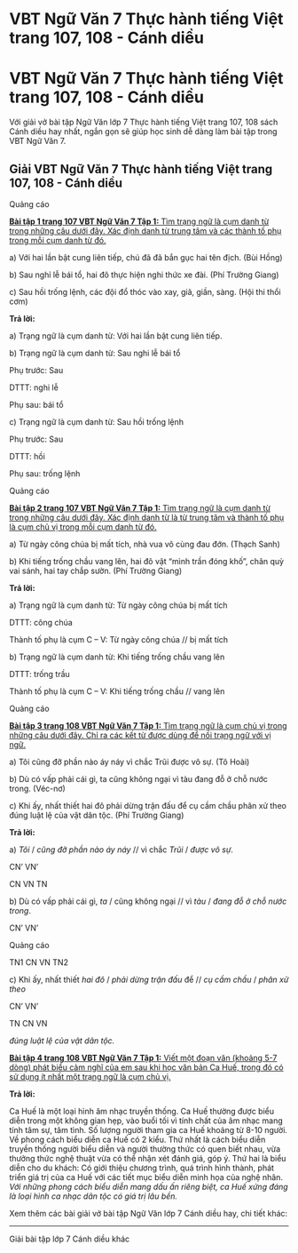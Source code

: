 # VBT Ngữ Văn 7 Thực hành tiếng Việt trang 107, 108 - Cánh diều

# VBT Ngữ Văn 7 Thực hành tiếng Việt trang 107, 108 - Cánh diều

Với giải vở bài tập Ngữ Văn lớp 7 Thực hành tiếng Việt trang 107, 108 sách Cánh diều hay nhất, ngắn gọn sẽ giúp học sinh dễ dàng làm bài tập trong VBT Ngữ Văn 7.

## Giải VBT Ngữ Văn 7 Thực hành tiếng Việt trang 107, 108 - Cánh diều

Quảng cáo

[**Bài tập 1 trang 107 VBT Ngữ Văn 7 Tập 1:** Tìm trạng ngữ là cụm danh từ trong những câu dưới đây. Xác định danh từ trung tâm và các thành tố phụ trong mỗi cụm danh từ đó.](https://vietjack.com/vbt-ngu-van-7-cd/bai-tap-1-trang-107-vbt-ngu-van-lop-7-tap-1.jsp)

a) Với hai lần bật cung liên tiếp, chú đã đã bắn gục hai tên địch. (Bùi Hồng)

b) Sau nghỉ lễ bái tổ, hai đô thực hiện nghi thức xe đài. (Phí Trường Giang)

c) Sau hồi trống lệnh, các đội đổ thóc vào xay, giã, giần, sàng. (Hội thi thổi cơm)

**Trả lời:**

a) Trạng ngữ là cụm danh từ: Với hai lần bật cung liên tiếp.

b) Trạng ngữ là cụm danh từ: Sau nghi lễ bái tổ

Phụ trước: Sau

DTTT: nghi lễ

Phụ sau: bái tổ

c) Trạng ngữ là cụm danh từ: Sau hồi trống lệnh

Phụ trước: Sau

DTTT: hồi

Phụ sau: trống lệnh

Quảng cáo

[**Bài tập 2 trang 107 VBT Ngữ Văn 7 Tập 1:** Tìm trạng ngữ là cụm danh từ trong những câu dưới đây. Xác định danh từ là từ trung tâm và thành tố phụ là cụm chủ vị trong mỗi cụm danh từ đó.](https://vietjack.com/vbt-ngu-van-7-cd/bai-tap-2-trang-107-vbt-ngu-van-lop-7-tap-1.jsp)

a) Từ ngày công chúa bị mất tích, nhà vua vô cùng đau đớn. (Thạch Sanh)

b) Khi tiếng trống chầu vang lên, hai đô vật “mình trần đóng khố”, chân quỳ vai sánh, hai tay chắp sườn. (Phí Trường Giang)

**Trả lời:**

a) Trạng ngữ là cụm danh từ: Từ ngày công chúa bị mất tích

DTTT: công chúa

Thành tố phụ là cụm C – V: Từ ngày công chúa // bị mất tích

b) Trạng ngữ là cụm danh từ: Khi tiếng trống chầu vang lên

DTTT: trống trầu

Thành tố phụ là cụm C – V: Khi tiếng trống chầu // vang lên

Quảng cáo

[**Bài tập 3 trang 108 VBT Ngữ Văn 7 Tập 1:** Tìm trạng ngữ là cụm chủ vị trong những câu dưới đây. Chỉ ra các kết từ được dùng để nối trạng ngữ với vị ngữ.](https://vietjack.com/vbt-ngu-van-7-cd/bai-tap-3-trang-108-vbt-ngu-van-lop-7-tap-1.jsp)

a) Tôi cũng đỡ phần nào áy náy vì chắc Trũi được vô sự. (Tô Hoài)

b) Dù có vấp phải cái gì, ta cũng không ngại vì tàu đang đỗ ở chỗ nước trong. (Véc-nơ)

c) Khi ấy, nhất thiết hai đô phải dừng trận đấu để cụ cầm chầu phân xử theo đúng luật lệ của vật dân tộc. (Phí Trường Giang)

**Trả lời:**

a) _Tôi_ / _cũng đỡ phần nào áy náy_ // vì chắc _Trũi_ / _được vô sự_.

CN’ VN’

CN VN TN

b) Dù có vấp phải cái gì, _ta_ / cũng không ngại // vì _tàu_ / _đang đỗ ở chỗ nước trong_.

CN’ VN’

Quảng cáo

TN1 CN VN TN2

c) Khi ấy, nhất thiết _hai đô_ / _phải dừng trận đấu_ để // _cụ cầm chầu_ / _phân xử theo_

CN’ VN’

TN CN VN

_đúng luật lệ của vật dân tộc._

[**Bài tập 4 trang 108 VBT Ngữ Văn 7 Tập 1:** Viết một đoạn văn (khoảng 5-7 dòng) phát biểu cảm nghĩ của em sau khi học văn bản Ca Huế, trong đó có sử dụng ít nhất một trạng ngữ là cụm chủ vị.](https://vietjack.com/vbt-ngu-van-7-cd/bai-tap-4-trang-108-vbt-ngu-van-lop-7-tap-1.jsp)

**Trả lời:**

Ca Huế là một loại hình âm nhạc truyền thống. Ca Huế thường được biểu diễn trong một không gian hẹp, vào buổi tối vì tính chất của âm nhạc mang tính tâm sự, tâm tình. Số lượng người tham gia ca Huế khoảng từ 8-10 người. Về phong cách biểu diễn ca Huế có 2 kiểu. Thứ nhất là cách biểu diễn truyền thống người biểu diễn và người thường thức có quen biết nhau, vừa thưởng thức nghệ thuật vừa có thể nhận xét đánh giá, góp ý. Thứ hai là biểu diễn cho du khách: Có giới thiệu chương trình, quá trình hình thành, phát triển giá trị của ca Huế với các tiết mục biểu diễn minh họa của nghệ nhân. _Với những phong cách biểu diễn mang dấu ấn riêng biệt, ca Huế xứng đáng là loại hình ca nhạc dân tộc có giá trị lâu bền._

Xem thêm các bài giải vở bài tập Ngữ Văn lớp 7 Cánh diều hay, chi tiết khác:

* * *

Giải bài tập lớp 7 Cánh diều khác
